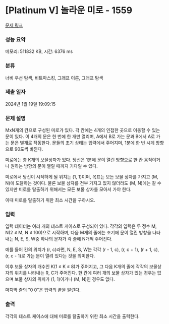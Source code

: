 # [Platinum V] 놀라운 미로 - 1559 

[문제 링크](https://www.acmicpc.net/problem/1559) 

### 성능 요약

메모리: 511832 KB, 시간: 6376 ms

### 분류

너비 우선 탐색, 비트마스킹, 그래프 이론, 그래프 탐색

### 제출 일자

2024년 1월 19일 19:09:15

### 문제 설명

<p>MxN개의 칸으로 구성된 미로가 있다. 각 칸에는 4개의 인접한 곳으로 이동할 수 있는 문이 있다. 이 4개의 문은 한 번에 한 개만 열리며, A에서 B로 가는 문과 B에서 A로 가는 문은 별개로 작동한다. 문들의 초기 상태는 입력에서 주어지며, 1분에 한 번 시계 방향으로 90도씩 바뀐다.</p>

<p>미로에는 총 K개의 보물상자가 있다. 당신은 1분에 문이 열린 방향으로 한 칸 움직이거나 원하는 방향의 문이 열릴 때까지 기다릴 수 있다.</p>

<p>미로에서 당신이 시작하게 될 위치는 (1, 1)이며, 목표는 모든 보물 상자를 가지고 (M, N)에 도달하는 것이다. 물론 보물 상자를 전부 가지고 있지 않더라도 (M, N)에는 갈 수 있지만 미로를 탈출하기 위해서는 모든 보물 상자를 모아서 가야 한다.</p>

<p>이때 미로를 탈출하기 위한 최소 시간을 구하시오.</p>

### 입력 

 <p>입력 데이터는 여러 개의 테스트 케이스로 구성되어 있다. 각각의 입력은 두 정수 M, N(2 ≤ M, N ≤ 100)으로 시작하며, 다음 M개의 줄에는 초기에 문이 열린 방향을 나타내는 N, E, S, W중 하나의 문자가 각 줄에 N개씩 주어진다.</p>

<p>예를 들어 칸의 위치가 (r, c)라면, N, E, S, W는 각각 (r - 1, c), (r, c + 1), (r + 1, c), (r, c - 1)로 가는 문이 열려 있다는 것을 의미한다.</p>

<p>이후 보물 상자의 개수인 K(1 ≤ K ≤ 8)가 주어지고, 그 다음 K개의 줄에 각각의 보물상자의 위치를 나타내는 R, C가 주어진다. 한 칸에 여러 개의 보물 상자가 있는 경우는 없으며 보물 상자의 위치가 (1, 1)이거나 (M, N)인 경우도 없다.</p>

<p>마지막 줄의 "0 0"은 입력의 끝을 알린다.</p>

### 출력 

 <p>각각의 테스트 케이스에 대해 미로를 탈출하기 위한 최소 시간을 출력한다.</p>


